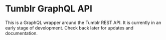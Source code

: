 # Tumblr GraphQL API

This is a GraphQL wrapper around the Tumblr REST API. It is currently
in an early stage of development. Check back later for updates and
documentation.
